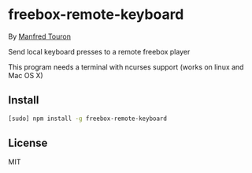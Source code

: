 freebox-remote-keyboard
====================

By [Manfred Touron](https://github.com/moul)

Send local keyboard presses to a remote freebox player

This program needs a terminal with ncurses support (works on linux and Mac OS X)

Install
-------

```bash
[sudo] npm install -g freebox-remote-keyboard
```

License
-------

MIT
